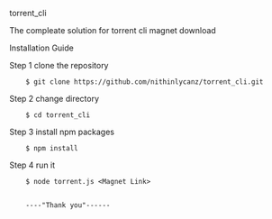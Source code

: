 torrent_cli
 
 The compleate solution for torrent cli magnet download 

Installation Guide

Step 1
        clone the repository

        $ git clone https://github.com/nithinlycanz/torrent_cli.git

Step 2
        change directory

        $ cd torrent_cli

Step 3
        install npm packages

        $ npm install

Step 4
        run it

        $ node torrent.js <Magnet Link>


        ----"Thank you"------
